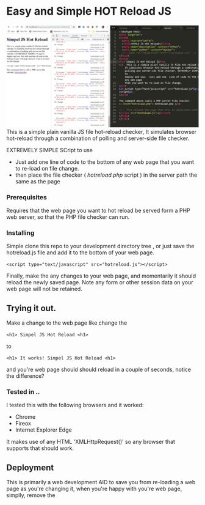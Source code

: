 # Easy and Simple  HOT Reload JS
![](hotreload_page.PNG?raw=true) 
This is a simple plain vanilla JS file hot-reload checker,
It simulates browser hot-reload through a combination of 
polling and server-side file checker. 

EXTREMELY SIMPLE SCript to use
  -  Just add one  line of code to the bottom of any web page that you want to re-load on file change. 
  - then place the file checker ( *hotreload.php* script ) in the server path the same as the page
  
### Prerequisites

Requires that the web page you want to hot reload be served form a 
PHP web server, so that the PHP file checker can run.

### Installing

Simple clone this repo to your development directory tree , or just 
save the hotreload.js file and add it to the bottom of your web page.

```
<script type="text/javascript" src="hotreload.js"></script>
```

Finally, make the any changes to your web page, and momentarily it 
should reload the newly saved page.  Note any form or other session 
data on your web page will not be retained. 

## Trying it out.

Make a change to the web page like change the 
```
<h1> Simpel JS Hot Reload <h1>
```
to 
```
<h1> It works! Simpel JS Hot Reload <h1>
```

and you're web page should should reload in a couple of seconds, notice the difference?

### Tested in ..

I tested this with  the following browsers and it worked:
  * Chrome 
  * Fireox 
  * Internet Explorer Edge
  
It makes use of any HTML 'XMLHttpRequest()' so any browser that supports that should work.

## Deployment

This is primarily a web development AID to save you from re-loading a web page as you're changing it, when you're happy with 
you're web page, simplly, remove the <Script> tag
	
```
<script type="text/javascript" src="hotreload.js"></script>
```
and you're page will stop the reloads.

## Authors

* **Tony Brandao** - *Initial work* - [TonyBrandao](https://github.com/PurpleBooth)

See also the list of [contributors](https://github.com/your/project/contributors) who participated in this project.

## License

This project is licensed under the MIT License - see the [LICENSE.md](LICENSE.md) file for details

## Acknowledgments

* Webpack and other modern webframeworks that hot-reload the code for you.
